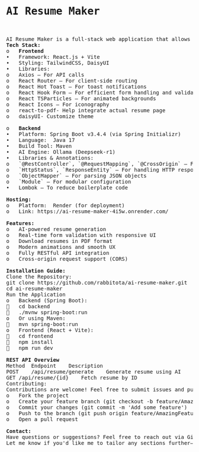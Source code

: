 <pre>
 <h1>AI Resume Maker</h1>

AI Resume Maker is a full-stack web application that allows users to generate professional resumes using AI (Deepseek-R1 via Ollama). Built with a modern tech stack — Java Spring Boot for the backend and React + Vite for the frontend — this project provides a seamless, fast, and responsive user experience.
<b>Tech Stack:</b>
o	<b>Frontend</b>
•	Framework: React.js + Vite
•	Styling: TailwindCSS, DaisyUI
•	Libraries:
o	Axios – For API calls
o	React Router – For client-side routing
o	React Hot Toast – For toast notifications
o	React Hook Form – For efficient form handling and validation
o	React TSParticles – For animated backgrounds
o	React Icons – For iconography
o	react-to-pdf- Help integrate actual resume page
o	daisyUI- Customize theme

o	<b>Backend</b>
•	Platform: Spring Boot v3.4.4 (via Spring Initializr)
•	Language:  Java 17
•	Build Tool: Maven
•	AI Engine: Ollama (Deepseek-r1)
•	Libraries & Annotations:
o	`@RestController`, `@RequestMapping`, `@CrossOrigin` – For REST controller mapping
o	`HttpStatus`, `ResponseEntity` – For handling HTTP responses
o	`ObjectMapper` – For parsing JSON objects
o	`Module` – For modular configuration
•	Lombok – To reduce boilerplate code

<b>Hosting:</b>
o	Platform:  Render (for deployment)
o	Link: https://ai-resume-maker-4i5w.onrender.com/

<b>Features:</b>
o	AI-powered resume generation
o	Real-time form validation with responsive UI
o	Download resumes in PDF format
o	Modern animations and smooth UX
o	Fully RESTful API integration
o	Cross-origin request support (CORS)

<b>Installation Guide:</b>
Clone the Repository:
git clone https://github.com/rabbitota/ai-resume-maker.git
cd ai-resume-maker
Run the Application
o	Backend (Spring Boot): 
	cd backend
	./mvnw spring-boot:run
o	Or using Maven:
	mvn spring-boot:run
o	Frontend (React + Vite):
	cd frontend
	npm install
	npm run dev
 
<b>REST API Overview </b>
Method	Endpoint	Description
POST	/api/resume/generate	Generate resume using AI
GET	/api/resume/{id}	Fetch resume by ID
Contributing:
Contributions are welcome! Feel free to submit issues and pull requests.
o	Fork the project
o	Create your feature branch (git checkout -b feature/AmazingFeature)
o	Commit your changes (git commit -m 'Add some feature')
o	Push to the branch (git push origin feature/AmazingFeature)
o	Open a pull request
 
<b>Contact:</b>
Have questions or suggestions? Feel free to reach out via GitHub Issues or Pull Requests.
Let me know if you'd like me to tailor any sections further—like adding your GitHub username, a live link, or demo screenshots.

</pre>

